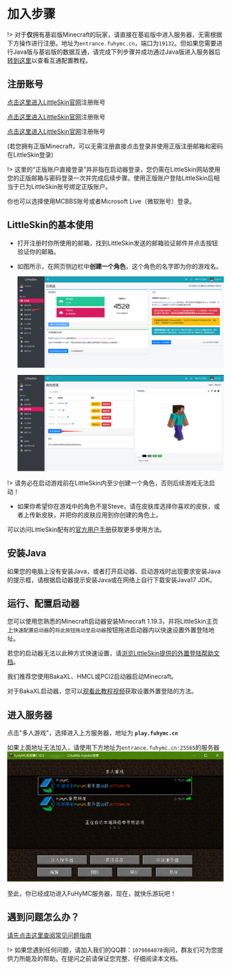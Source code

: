# 加入步骤

!> 对于**仅**拥有基岩版Minecraft的玩家，请直接在基岩版中进入服务器，无需根据下方操作进行注册。地址为`entrance.fuhymc.cn`，端口为`19132`。但如果您需要进行Java版与基岩版的数据互通，请完成下列步骤并成功通过Java版进入服务器后[转到这里](geyser-data-interchange.md)以查看互通配置教程。

## 注册账号

[点击这里进入LittleSkin官网](https://littleskin.cn/)注册账号

[点击这里进入LittleSkin官网](https://littleskin.cn/)注册账号

[点击这里进入LittleSkin官网](https://littleskin.cn/)注册账号

\(若您拥有正版Minecraft，可以无需注册直接点击登录并使用正版注册邮箱和密码在LittleSkin登录\)

!> 这里的“正版账户直接登录”并非指在启动器登录，您仍需在LittleSkin网站使用您的正版邮箱与密码登录一次并完成后续步骤。使用正版账户登陆LittleSkin后相当于已为LittleSkin账号绑定正版账户。

你也可以选择使用MCBBS账号或者Microsoft Live（微软账号）登录。

## LittleSkin的基本使用

* 打开注册时你所使用的邮箱，找到LittleSkin发送的邮箱验证邮件并点击按钮验证你的邮箱。

* 如图所示，在网页侧边栏中**创建一个角色**，这个角色的名字即为你的游戏名。

  ![LS角色管理](.gitbook/assets/LS-Character.png)

  ![LS角色管理](.gitbook/assets/LS-character2.png)

!> 请务必在启动游戏前在LittleSkin内至少创建一个角色，否则后续游戏无法启动！

* 如果你希望你在游戏中的角色不是Steve，请在皮肤库选择你喜欢的皮肤，或者上传新皮肤，并把你的皮肤应用到你创建的角色上。

可以访问LittleSkin配有的[官方用户手册](https://manual.littlesk.in/)获取更多使用方法。

## 安装Java
如果您的电脑上没有安装Java，或者打开启动器、启动游戏时出现要求安装Java的提示框，请根据启动器提示安装Java或在网络上自行下载安装Java17 JDK。

## 运行、配置启动器
您可以使用您熟悉的Minecraft启动器安装Minecraft 1.19.3，并将LittleSkin主页上`快速配置启动器`的`将此按钮拖动至启动器`按钮拖进启动器内以快速设置外置登陆地址。

若您的启动器无法以此种方式快速设置，请[浏览LittleSkin提供的外置登陆帮助文档](https://manual.littlesk.in/advanced/yggdrasil.html#%E5%9C%A8%E5%AE%A2%E6%88%B7%E7%AB%AF%E4%BD%BF%E7%94%A8)。

我们推荐您使用BakaXL、HMCL或PCl2启动器启动Minecraft。

对于BakaXL启动器，您可以[观看此教程视频](https://www.bilibili.com/video/BV1W741197Bv)获取设置外置登陆的方法。

## 进入服务器
   点击"多人游戏"，选择进入上方服务器，地址为 **`play.fuhymc.cn`**

   如果上面地址无法加入，请使用下方地址为`entrance.fuhymc.cn:25565`的服务器
   ![PCL2-4](.gitbook/assets/PCL2-4.png)

   至此，你已经成功进入FuHyMC服务器，现在，就快乐游玩吧！
## 遇到问题怎么办？

[请先点击这里查阅常见问题指南](fu-wu-qi-wan-fa/faq.md)

!> 如果您遇到任何问题，请加入我们的QQ群：`1079084078`询问，群友们可为您提供力所能及的帮助。在提问之前请保证您完整、仔细阅读本文档。
